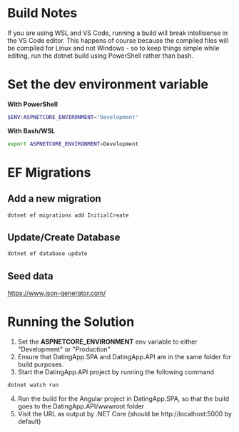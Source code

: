 # Build Notes
If you are using WSL and VS Code, running a build will break intellisense in the VS Code editor. This happens of course because the compiled files will be compiled for Linux and not Windows - so to keep things simple while editing, run the dotnet build using PowerShell rather than bash.

# Set the dev environment variable
**With PowerShell**
```powershell
$ENV:ASPNETCORE_ENVIRONMENT="Development"
```
**With Bash/WSL**
```bash
export ASPNETCORE_ENVIRONMENT=Development
```

# EF Migrations

## Add a new migration
```powershell
dotnet ef migrations add InitialCreate
```

## Update/Create Database
```powershell
dotnet ef database update
```

## Seed data
https://www.json-generator.com/

# Running the Solution

1. Set the **ASPNETCORE_ENVIRONMENT** env variable to either "Development" or "Production"
2. Ensure that DatingApp.SPA and DatingApp.API are in the same folder for build purposes.
3. Start the DatingApp.API project by running the following command
```bash
dotnet watch run
```
4. Run the build for the Angular project in DatingApp.SPA, so that the build goes to the DatingApp.API/wwwroot folder
5. Visit the URL as output by .NET Core (should be http://localhost:5000 by default)